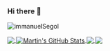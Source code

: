### Hi there 👋

<!--
**ImmanuelSegol/immanuelSegol** is a ✨ _special_ ✨ repository because its `README.md` (this file) appears on your GitHub profile.

Here are some ideas to get you started:

- 🔭 I’m currently working on ...
- 🌱 I’m currently learning ...
- 👯 I’m looking to collaborate on ...
- 🤔 I’m looking for help with ...
- 💬 Ask me about ...
- 📫 How to reach me: ...
- 😄 Pronouns: ...
- ⚡ Fun fact: ...
-->
<p><img align="center" src="https://github-readme-streak-stats.herokuapp.com/?user=immanuelSegol&" alt="immanuelSegol" /></p>

<a href="https://github.com/immanuelSegol/immanuelSegol">
  <img align="center" src="https://github-readme-stats.vercel.app/api/top-langs/?username=immanuelSegol&hide=java,html,tex&title_color=ffffff&text_color=c9cacc&icon_color=2bbc8a&bg_color=1d1f21&langs_count=3" />
</a>
<a href="https://github.com/immanuelSegol/immanuelSegol">
  <img align="center" src="https://github-readme-stats.vercel.app/api?username=immanuelSegol&show_icons=true&line_height=27&count_private=true&title_color=ffffff&text_color=c9cacc&icon_color=2bbc8a&bg_color=1d1f21" alt="Martin's GitHub Stats" />
</a>

<a href="https://github.com/immanuelSegol/python-project-blueprint">
  <img align="center" src="https://github-readme-stats.vercel.app/api/pin/?username=immanuelSegol&repo=python-project-blueprint&title_color=ffffff&text_color=c9cacc&icon_color=2bbc8a&bg_color=1d1f21" />
</a>


<a href="https://github.com/immanuelSegol/go-project-blueprint">
  <img align="center" src="https://github-readme-stats.vercel.app/api/pin/?username=immanuelSegol&repo=go-project-blueprint&title_color=ffffff&text_color=c9cacc&icon_color=2bbc8a&bg_color=1d1f21" />
</a>  

